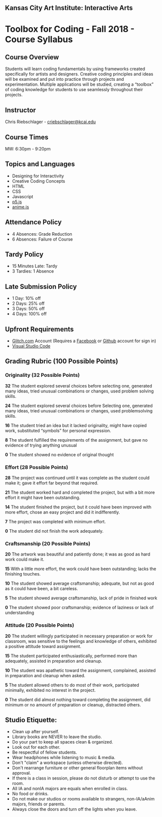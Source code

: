 ## Kansas City Art Institute: Interactive Arts

# Toolbox for Coding - Fall 2018 - Course Syllabus

## Course Overview

Students will learn coding fundamentals by using frameworks created specifically for artists and designers. Creative coding principles and ideas will be examined and put into practice through projects and experimentation. Multiple applications will be studied, creating a “toolbox” of coding knowledge for students to use seamlessly throughout their projects.

## Instructor

Chris Riebschlager - criebschlager@kcai.edu

## Course Times

MW: 6:30pm - 9:20pm

## Topics and Languages

- Designing for Interactivity
- Creative Coding Concepts
- HTML
- CSS
- Javascript
- [p5.js](https://p5js.org/)
- [anime.js](http://animejs.com/)

## Attendance Policy

- 4 Absences: Grade Reduction
- 6 Absences: Failure of Course

## Tardy Policy

- 15 Minutes Late: Tardy
- 3 Tardies: 1 Absence

## Late Submission Policy

- 1 Day: 10% off
- 2 Days: 25% off
- 3 Days: 50% off
- 4 Days: 100% off

## Upfront Requirements

- [Glitch.com](http://glitch.com) Account (Requires a [Facebook](http://facebook.com) or [Github](http://github.com) account for sign in)
- [Visual Studio Code](https://code.visualstudio.com/)

## Grading Rubric (100 Possible Points)

### Originality (32 Possible Points)

**32** The student explored several choices before selecting one, generated many ideas, tried unusual combinations or changes, used problem­ solving skills.

**24** The student explored several choices before Selecting one, generated many ideas, tried unusual combinations or changes, used problem­solving skills.

**16** The student tried an idea but it lacked originality, might have copied work, substituted “symbols” for personal expression.

**8** The student fulfilled the requirements of the assignment, but gave no evidence of trying anything unusual

**0** The student showed no evidence of original thought

### Effort (28 Possible Points)

**28** The project was continued until it was complete as the student could make it; gave it effort far beyond that required.

**21** The student worked hard and completed the project, but with a bit more effort it might have been outstanding.

**14** The student finished the project, but it could have been improved with more effort, chose an easy project and did it indifferently.

**7** The project was completed with minimum effort.

**0** The student did not finish the work adequately.

### Craftsmanship (20 Possible Points)

**20** The artwork was beautiful and patiently done; it was as good as hard work could make it.

**15** With a little more effort, the work could have been outstanding; lacks the finishing touches.

**10** The student showed average craftsmanship; adequate, but not as good as it could have been, a bit careless.

**5** The student showed average craftsmanship, lack of pride in finished work

**0** The student showed poor craftsmanship; evidence of laziness or lack of understanding

### Attitude (20 Possible Points)

**20** The student willingly participated in necessary preparation or work for classroom, was sensitive to the feelings and knowledge of others, exhibited a positive attitude toward assignment.

**15** The student participated enthusiastically, performed more than adequately, assisted in preparation and cleanup.

**10** The student was apathetic toward the assignment, complained, assisted in preparation and cleanup when asked.

**5** The student allowed others to do most of their work, participated minimally, exhibited no interest in the project.

**0** The student did almost nothing toward completing the assignment, did minimum or no amount of preparation or cleanup, distracted others.

## Studio Etiquette:

- Clean up after yourself.
- Library books are NEVER to leave the studio.
- Do your part to keep all spaces clean & organized.
- Look out for each other.
- Be respectful of fellow students.
- Wear headphones while listening to music & media.
- Don't "claim" a workspace (unless otherwise directed).
- Don't rearrange furniture or other general floorplan items without approval.
- If there is a class in session, please do not disturb or attempt to use the room.
- All IA and non­IA majors are equals when enrolled in class.
- No food or drinks.
- Do not make our studios or rooms available to strangers, non­-IA/aAnim majors, friends or parents.
- Always close the doors and turn off the lights when you leave.
